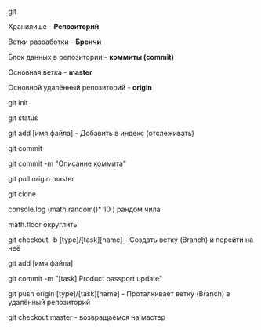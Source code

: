 git

Хранилише - **Репозиторий** 

Ветки разработки - **Бренчи**

Блок данных в репозитории - **коммиты (commit)**

Основная ветка - **master**

Основной удалённый репозиторий - **origin**

git init

git status

git add [имя файла] - Добавить в индекс (отслеживать)

git commit

git commit -m "Описание коммита"

git pull origin master

git clone

console.log (math.random()* 10 ) рандом чила 

math.floor округлить

git checkout -b [type]/[task][name] - Создать ветку (Branch) и перейти на неё

git add [имя файла]

git commit -m "[task] Product passport update"

git push origin [type]/[task][name] - Проталкивает ветку (Branch) в удалённый репозиторий

git checkout master - возвращаемся на мастер
